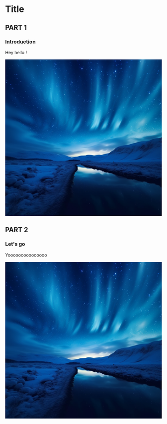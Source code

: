 # Title

## PART 1

### Introduction

Hey hello !

![Test](../pictures/test.png)

<div style="page-break-after: always;"></div>

## PART 2

### Let's go

Yooooooooooooooo

![Test](../pictures/test.png)
